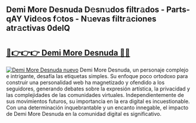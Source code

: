 ## Demi More Desnuda D𝚎sn𝚞dos filtr𝚊dos - Parts-qAY Vid𝚎os f𝚘tos - N𝚞evas filtr𝚊ciones atr𝚊ctivas 0delQ

# <h2><a href="http://mb6emg.tromn.icu/?c=Demi+More+Desnuda">🔗👉👉👉 Demi More Desnuda 🔗🔗</a></h2>

[![Demi More Desnuda nuevo](https://i.imgur.com/pEAQMta.gif)](http://mb6emg.tromn.icu/?c=Demi+More+Desnuda)
Demi More Desnuda, un personaje complejo e intrigante, desafía las etiquetas simples. Su enfoque poco ortodoxo para construir una personalidad web ha magnetizado y ofendido a los seguidores, generando debates sobre la expresión artística, la privacidad y las complejidades de las comunidades virtuales. Independientemente de sus movimientos futuros, su importancia en la era digital es incuestionable. Con una determinación inquebrantable y un encanto innegable, el impacto de Demi More Desnuda en la comunidad digital es significativo.
